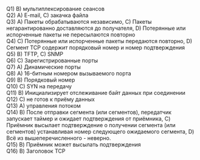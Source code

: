 Q1) B) мультиплексирование сеансов  
Q2) A) E-mail, C) закачка файла  
Q3) A) Пакеты обрабатываются независимо, C) Пакеты негарантированно доставляются до получателя, D) Потерянные или испорченные пакеты не пересылаются повторно  
Q4) C) Потерянные или испорченные пакеты передаются повторно, D) Сегмент TCP содержит порядковый номер и номер подтверждения  
Q5) B) TFTP, C) SNMP  
Q6) C) Зарегистрированные порты  
Q7) A) Динамические порты  
Q8) A) 16-битным номером вызываемого порта  
Q9) B) Порядковый номер  
Q10) C) SYN на передачу  
Q11) B) Инициализирует отслеживание байт данных при соединении  
Q12) C) не готов к приёму данных  
Q13) A) управления потоком  
Q14) B) После отправки сегмента (или сегментов), передатчик запускает таймер и ожидает подтверждения от приёмника, C) Приёмник высылает подтверждение о получении сегмента (или сегментов) устанавливая номер следующего ожидаемого сегмента, D) Всё из вышеперечисленного - неверно.  
Q15) B) Приёмник может высылать подтверждения  
Q16) B) Заголовок TCP
